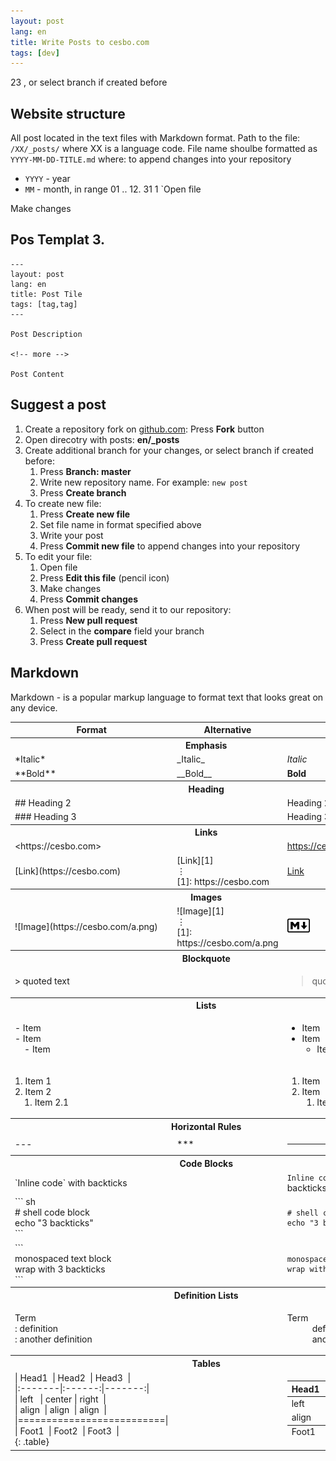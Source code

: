 ```yaml
---
layout: post
lang: en
title: Write Posts to cesbo.com
tags: [dev]
---
```

23
, or select branch if created before
<!-- more -->
## Website structure

All post located in the text files with Markdown format.
Path to the file:  `/XX/_posts/` where XX is a language code.
File name shoulbe formatted as `YYYY-MM-DD-TITLE.md` where:
 to append changes into your repository
- `YYYY` - year
- `MM` - month, in range 01 .. 12. 31
1 `Open file

 Make changes
## Pos Templat    3.
```
---
layout: post
lang: en
title: Post Tile
tags: [tag,tag]
---

Post Description

<!-- more -->

Post Content
```

## Suggest a post

1. Create a repository fork on [github.com](https://github.com/cesbo/cesbo-www/): Press **Fork** button
2. Open direcotry with posts: **en/_posts**
3. Create additional branch for your changes, or select branch if created before:
    1. Press **Branch: master**
    2. Write new repository name. For example: `new post`
    3. Press **Create branch**
4. To create new file:
    1. Press **Create new file**
    2. Set file name in format specified above
    3. Write your post
    4. Press **Commit new file** to append changes into your repository
5. To edit your file:
    1. Open file
    2. Press **Edit this file** (pencil icon)
    3. Make changes
    4. Press **Commit changes**
5. When post will be ready, send it to our repository:
    1. Press **New pull request**
    2. Select in the **compare** field your branch
    3. Press **Create pull request**

## Markdown

Markdown - is a popular markup language to format text that looks great on any device.

<table class="table">
<thead><tr>
	<th scope="col">Format</th>
	<th scope="col">Alternative</th>
	<th scope="col">Result</th>
</tr></thead>
<tbody>
<tr><th colspan="3" class="pt-5">Emphasis</th></tr>
<tr>
	<td class="text-monospace">*Italic*</td>
	<td class="text-monospace">_Italic_</td>
	<td><em>Italic</em></td>
</tr>
<tr>
	<td class="text-monospace">**Bold**</td>
	<td class="text-monospace">__Bold__</td>
	<td><strong>Bold</strong></td>
</tr>
<tr><th colspan="3" class="pt-5">Heading</th></tr>
<tr>
	<td class="text-monospace">## Heading 2</td>
	<td class="text-monospace"></td>
	<td><span class="h2">Heading 2</span></td>
</tr>
<tr>
	<td class="text-monospace">### Heading 3</td>
	<td class="text-monospace"></td>
	<td><span class="h3">Heading 3</span></td>
</tr>
<tr><th colspan="3" class="pt-5">Links</th></tr>
<tr>
	<td class="text-monospace">&lt;https://cesbo.com&gt;</td>
	<td class="text-monospace"></td>
	<td><a href="https://cesbo.com">https://cesbo.com</a></td>
</tr>
<tr>
	<td class="text-monospace">[Link](https://cesbo.com)</td>
	<td class="text-monospace">[Link][1]<br/>&#8942;<br/>[1]: https://cesbo.com</td>
	<td><a href="https://cesbo.com">Link</a></td>
</tr>
<tr><th colspan="3" class="pt-5">Images</th></tr>
<tr>
	<td class="text-monospace">![Image](https://cesbo.com/a.png)</td>
	<td class="text-monospace">![Image][1]<br/>&#8942;<br/>[1]: https://cesbo.com/a.png</td>
	<td><img src="/assets/img/markdown.png" alt="Markdown" width="36" height="36"/></td>
</tr>
<tr><th colspan="3" class="pt-5">Blockquote</th></tr>
<tr>
	<td class="text-monospace">&gt; quoted text</td>
	<td class="text-monospace"></td>
	<td><blockquote>quoted text</blockquote></td>
</tr>
<tr><th colspan="3" class="pt-5">Lists</th></tr>
<tr>
	<td class="text-monospace">- Item<br/>- Item<br/>&nbsp;&nbsp;&nbsp;&nbsp;- Item</td>
	<td class="text-monospace"></td>
	<td><ul class="pl-3">
		<li>Item</li>
		<li>Item <ul>
			<li>Item</li>
		</ul></li>
	</ul></td>
</tr>
<tr>
	<td class="text-monospace">1. Item 1<br/>2. Item 2<br/>&nbsp;&nbsp;&nbsp;&nbsp;1. Item 2.1</td>
	<td class="text-monospace"></td>
	<td><ol class="pl-3">
		<li>Item</li>
		<li>Item <ol>
			<li>Item</li>
		</ol></li>
	</ol></td>
</tr>
<tr><th colspan="3" class="pt-5">Horizontal Rules</th></tr>
<tr>
	<td class="text-monospace">---</td>
	<td class="text-monospace">***</td>
	<td><hr/></td>
</tr>
<tr><th colspan="3" class="pt-5">Code Blocks</th></tr>
<tr>
	<td class="text-monospace">`Inline code` with backticks</td>
	<td class="text-monospace"></td>
	<td><code class="highlighter-rouge">Inline code</code> with backticks</td>
</tr>
<tr>
	<td class="text-monospace">``` sh<br/># shell code block<br/>echo "3 backticks"<br/>```</td>
	<td class="text-monospace"></td>
	<td><div class="language-sh highlighter-rouge"><div class="highlight"><pre class="highlight"><code><span class="c"># shell code block</span>
<span class="nb">echo</span> <span class="s2">"3 backticks"</span>
</code></pre></div></div>
	</td>
</tr>
<tr>
	<td class="text-monospace">```<br/>monospaced text block<br/>wrap with 3 backticks<br/>```</td>
	<td class="text-monospace"></td>
	<td><div class="highlighter-rouge"><div class="highlight"><pre class="highlight"><code>monospaced text block
wrap with 3 backticks
</code></pre></div></div></td>
</tr>
<tr><th colspan="3" class="pt-5">Definition Lists</th></tr>
<tr>
	<td class="text-monospace">Term<br/>: definition<br/>: another definition</td>
	<td class="text-monospace"></td>
	<td><dl><dt>Term</dt><dd>definition</dd><dd>another definition</dd></dl></td>
</tr>
<tr><th colspan="3" class="pt-5">Tables</th></tr>
<tr>
	<td class="text-monospace">
|&nbsp;Head1&nbsp;&nbsp;|&nbsp;Head2&nbsp;&nbsp;|&nbsp;Head3&nbsp;&nbsp;|<br/>
|:-------|:------:|-------:|<br/>
|&nbsp;left&nbsp;&nbsp;&nbsp;|&nbsp;center&nbsp;|&nbsp;right&nbsp;&nbsp;|<br/>
|&nbsp;align&nbsp;&nbsp;|&nbsp;align&nbsp;&nbsp;|&nbsp;align&nbsp;&nbsp;|<br/>
|==========================|<br/>
|&nbsp;Foot1&nbsp;&nbsp;|&nbsp;Foot2&nbsp;&nbsp;|&nbsp;Foot3&nbsp;&nbsp;|<br/>
{: .table}</td>
	<td class="text-monospace"></td>
	<td>
<table class="table"><thead><tr>
<th style="text-align: left">Head1</th>
<th style="text-align: center">Head2</th>
<th style="text-align: right">Head3</th>
</tr></thead><tbody><tr>
<td style="text-align: left">left</td>
<td style="text-align: center">center</td>
<td style="text-align: right">right</td>
</tr><tr>
<td style="text-align: left">align</td>
<td style="text-align: center">align</td>
<td style="text-align: right">align</td>
</tr></tbody><tfoot><tr>
<td style="text-align: left">Foot1</td>
<td style="text-align: center">Foot2</td>
<td style="text-align: right">Foot3</td>
</tr></tfoot></table>
	</td>
</tr>
</tbody></table>
